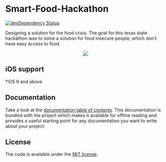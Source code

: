 # Smart-Food-Hackathon

[![devDependency Status](https://david-dm.org/h5bp/html5-boilerplate/dev-status.svg)](https://david-dm.org/h5bp/html5-boilerplate#info=devDependencies)


Designing a solution for the food crisis.
The goal for this texas state hackathon was to solve a solution for food insecure people; 
which don't have easy access to food.

<p align="center">
<img src= https://i.gyazo.com/007586adb580fe5f2281d511ceb6fe28.png>
</p>


## iOS support

*iOS 9 and above

## Documentation

Take a look at the [documentation table of contents](dist/doc/TOC.md).
This documentation is bundled with the project which makes it
available for offline reading and provides a useful starting point for
any documentation you want to write about your project.

## License

The code is available under the [MIT license](LICENSE.txt).
